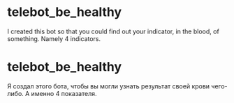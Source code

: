 # telebot_be_healthy
 I created this bot so that you could find out your indicator, in the blood, of something. Namely 4 indicators.
# telebot_be_healthy
  Я создал этого бота, чтобы вы могли узнать результат своей крови чего-либо. А именно 4 показателя.
